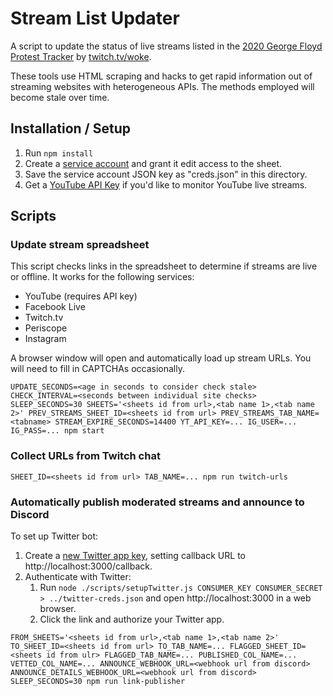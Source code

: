 # Stream List Updater

A script to update the status of live streams listed in the [2020 George Floyd Protest Tracker](http://bit.ly/protestlink) by [twitch.tv/woke](https://twitch.tv/woke).

These tools use HTML scraping and hacks to get rapid information out of streaming websites with heterogeneous APIs. The methods employed will become stale over time.


## Installation / Setup

1. Run `npm install`
2. Create a [service account](https://theoephraim.github.io/node-google-spreadsheet/#/getting-started/authentication) and grant it edit access to the sheet.
3. Save the service account JSON key as "creds.json" in this directory.
4. Get a [YouTube API Key](https://developers.google.com/youtube/v3/getting-started) if you'd like to monitor YouTube live streams.


## Scripts

### Update stream spreadsheet

This script checks links in the spreadsheet to determine if streams are live or offline. It works for the following services:

* YouTube (requires API key)
* Facebook Live
* Twitch.tv
* Periscope
* Instagram

A browser window will open and automatically load up stream URLs. You will need to fill in CAPTCHAs occasionally.


```
UPDATE_SECONDS=<age in seconds to consider check stale> CHECK_INTERVAL=<seconds between individual site checks> SLEEP_SECONDS=30 SHEETS='<sheets id from url>,<tab name 1>,<tab name 2>' PREV_STREAMS_SHEET_ID=<sheets id from url> PREV_STREAMS_TAB_NAME=<tabname> STREAM_EXPIRE_SECONDS=14400 YT_API_KEY=... IG_USER=... IG_PASS=... npm start
```

### Collect URLs from Twitch chat

```
SHEET_ID=<sheets id from url> TAB_NAME=... npm run twitch-urls
```

### Automatically publish moderated streams and announce to Discord

To set up Twitter bot:

1. Create a [new Twitter app key](https://apps.twitter.com/app/new), setting callback URL to http://localhost:3000/callback.
1. Authenticate with Twitter:
   1. Run `node ./scripts/setupTwitter.js CONSUMER_KEY CONSUMER_SECRET > ../twitter-creds.json` and open http://localhost:3000 in a web browser.
   1. Click the link and authorize your Twitter app.

```
FROM_SHEETS='<sheets id from url>,<tab name 1>,<tab name 2>' TO_SHEET_ID=<sheets id from url> TO_TAB_NAME=... FLAGGED_SHEET_ID=<sheets id from ulr> FLAGGED_TAB_NAME=... PUBLISHED_COL_NAME=... VETTED_COL_NAME=... ANNOUNCE_WEBHOOK_URL=<webhook url from discord> ANNOUNCE_DETAILS_WEBHOOK_URL=<webhook url from discord> SLEEP_SECONDS=30 npm run link-publisher
```

